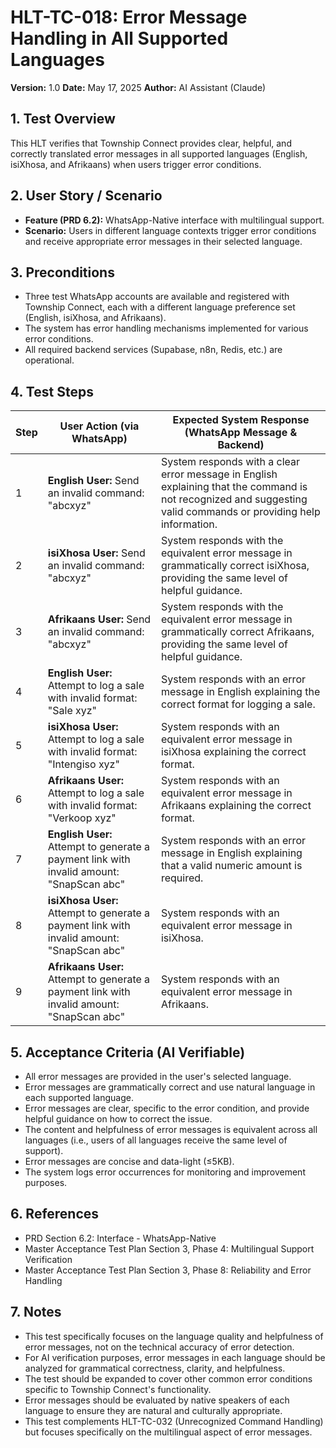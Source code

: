 # HLT-TC-018: Error Message Handling in All Supported Languages

**Version:** 1.0
**Date:** May 17, 2025
**Author:** AI Assistant (Claude)

## 1. Test Overview
This HLT verifies that Township Connect provides clear, helpful, and correctly translated error messages in all supported languages (English, isiXhosa, and Afrikaans) when users trigger error conditions.

## 2. User Story / Scenario
* **Feature (PRD 6.2):** WhatsApp-Native interface with multilingual support.
* **Scenario:** Users in different language contexts trigger error conditions and receive appropriate error messages in their selected language.

## 3. Preconditions
* Three test WhatsApp accounts are available and registered with Township Connect, each with a different language preference set (English, isiXhosa, and Afrikaans).
* The system has error handling mechanisms implemented for various error conditions.
* All required backend services (Supabase, n8n, Redis, etc.) are operational.

## 4. Test Steps

| Step | User Action (via WhatsApp) | Expected System Response (WhatsApp Message & Backend) |
|------|----------------------------|------------------------------------------------------|
| 1 | **English User:** Send an invalid command: "abcxyz" | System responds with a clear error message in English explaining that the command is not recognized and suggesting valid commands or providing help information. |
| 2 | **isiXhosa User:** Send an invalid command: "abcxyz" | System responds with the equivalent error message in grammatically correct isiXhosa, providing the same level of helpful guidance. |
| 3 | **Afrikaans User:** Send an invalid command: "abcxyz" | System responds with the equivalent error message in grammatically correct Afrikaans, providing the same level of helpful guidance. |
| 4 | **English User:** Attempt to log a sale with invalid format: "Sale xyz" | System responds with an error message in English explaining the correct format for logging a sale. |
| 5 | **isiXhosa User:** Attempt to log a sale with invalid format: "Intengiso xyz" | System responds with an equivalent error message in isiXhosa explaining the correct format. |
| 6 | **Afrikaans User:** Attempt to log a sale with invalid format: "Verkoop xyz" | System responds with an equivalent error message in Afrikaans explaining the correct format. |
| 7 | **English User:** Attempt to generate a payment link with invalid amount: "SnapScan abc" | System responds with an error message in English explaining that a valid numeric amount is required. |
| 8 | **isiXhosa User:** Attempt to generate a payment link with invalid amount: "SnapScan abc" | System responds with an equivalent error message in isiXhosa. |
| 9 | **Afrikaans User:** Attempt to generate a payment link with invalid amount: "SnapScan abc" | System responds with an equivalent error message in Afrikaans. |

## 5. Acceptance Criteria (AI Verifiable)
* All error messages are provided in the user's selected language.
* Error messages are grammatically correct and use natural language in each supported language.
* Error messages are clear, specific to the error condition, and provide helpful guidance on how to correct the issue.
* The content and helpfulness of error messages is equivalent across all languages (i.e., users of all languages receive the same level of support).
* Error messages are concise and data-light (≤5KB).
* The system logs error occurrences for monitoring and improvement purposes.

## 6. References
* PRD Section 6.2: Interface - WhatsApp-Native
* Master Acceptance Test Plan Section 3, Phase 4: Multilingual Support Verification
* Master Acceptance Test Plan Section 3, Phase 8: Reliability and Error Handling

## 7. Notes
* This test specifically focuses on the language quality and helpfulness of error messages, not on the technical accuracy of error detection.
* For AI verification purposes, error messages in each language should be analyzed for grammatical correctness, clarity, and helpfulness.
* The test should be expanded to cover other common error conditions specific to Township Connect's functionality.
* Error messages should be evaluated by native speakers of each language to ensure they are natural and culturally appropriate.
* This test complements HLT-TC-032 (Unrecognized Command Handling) but focuses specifically on the multilingual aspect of error messages.